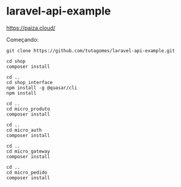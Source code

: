 # laravel-api-example


https://paiza.cloud/

Começando:

```
git clone https://github.com/tutagomes/laravel-api-example.git

```

``` 
cd shop
composer install

cd ..
cd shop_interface
npm install -g @quasar/cli
npm install

cd ..
cd micro_produto
composer install

cd ..
cd micro_auth
composer install

cd ..
cd micro_gateway
composer install

cd ..
cd micro_pedido
composer install

```